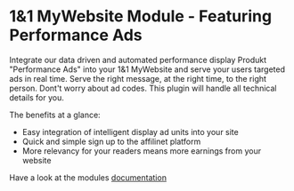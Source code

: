 # 1&1 MyWebsite Module - Featuring Performance Ads

Integrate our data driven and automated performance display Produkt "Performance Ads" into your 1&1 MyWebsite and serve your users targeted ads in real time. Serve the right message, at the right time, to the right person. Dont't worry about ad codes. This plugin will handle all technical details for you.

The benefits at a glance:
* Easy integration of intelligent display ad units into your site
* Quick and simple sign up to the affilinet platform
* More relevancy for your readers means more earnings from your website

Have a look at the modules [documentation](https://affilinet.github.io/1und1-mywebsite-module/)
